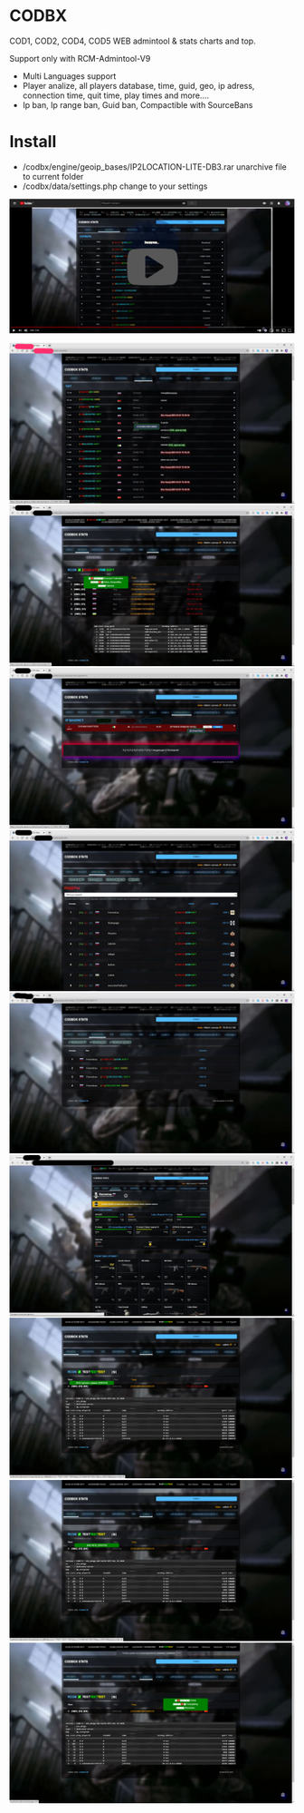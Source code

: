 # CODBX

COD1, COD2, COD4, COD5 WEB admintool & stats charts and top.

Support only with RCM-Admintool-V9

- Multi Languages support
- Player analize, all players database, time, guid, geo, ip adress, connection time, quit time, play times and more....
- Ip ban, Ip range ban, Guid ban, Compactible with SourceBans


# Install 
- /codbx/engine/geoip_bases/IP2LOCATION-LITE-DB3.rar  unarchive file to current folder
- /codbx/data/settings.php  change to your settings

 
[![Watch the video](https://github.com/EXRecod/CODBoX/blob/main/info/10.jpg)](https://youtu.be/DKQ_L65ZgTk)

![alt text](https://github.com/EXRecod/CODBoX/blob/main/info/1.jpg)
![alt text](https://github.com/EXRecod/CODBoX/blob/main/info/2.jpg)
![alt text](https://github.com/EXRecod/CODBoX/blob/main/info/3.jpg)
![alt text](https://github.com/EXRecod/CODBoX/blob/main/info/4.jpg)
![alt text](https://github.com/EXRecod/CODBoX/blob/main/info/5.jpg)
![alt text](https://github.com/EXRecod/CODBoX/blob/main/info/6.jpg)
![alt text](https://github.com/EXRecod/CODBoX/blob/main/info/7.png)
![alt text](https://github.com/EXRecod/CODBoX/blob/main/info/8.png)
![alt text](https://github.com/EXRecod/CODBoX/blob/main/info/9.png)

